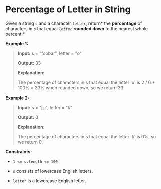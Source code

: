 # Percentage of Letter in String

Given a string <code>s</code> and a character <code>letter</code>, return* the **percentage** of characters in *<code>s</code>* that equal *<code>letter</code>* **rounded down** to the nearest whole percent.*


**Example 1:**
>
> **Input:** s = "foobar", letter = "o"
>
> **Output:** 33
>
> **Explanation:**
>
> The percentage of characters in s that equal the letter 'o' is 2 / 6 * 100% = 33% when rounded down, so we return 33.

**Example 2:**
>
> **Input:** s = "jjjj", letter = "k"
>
> **Output:** 0
>
> **Explanation:**
>
> The percentage of characters in s that equal the letter 'k' is 0%, so we return 0.


**Constraints:**

- <code>1 &lt;= s.length &lt;= 100</code>

- <code>s</code> consists of lowercase English letters.

- <code>letter</code> is a lowercase English letter.
